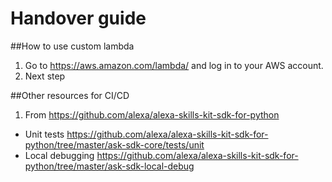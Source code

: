 # Handover guide
  
##How to use custom lambda
1. Go to https://aws.amazon.com/lambda/ and log in to your AWS account.
2. Next step

##Other resources for CI/CD 
1. From https://github.com/alexa/alexa-skills-kit-sdk-for-python
* Unit tests https://github.com/alexa/alexa-skills-kit-sdk-for-python/tree/master/ask-sdk-core/tests/unit
* Local debugging https://github.com/alexa/alexa-skills-kit-sdk-for-python/tree/master/ask-sdk-local-debug
  
  
